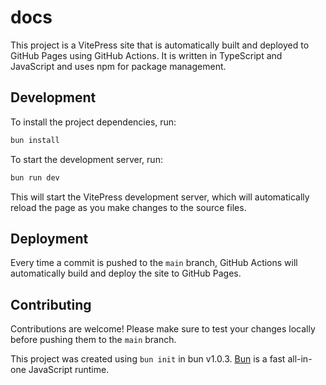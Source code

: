 # docs

This project is a VitePress site that is automatically built and deployed to GitHub Pages using GitHub Actions. It is written in TypeScript and JavaScript and uses npm for package management.

## Development

To install the project dependencies, run:

```bash
bun install
```

To start the development server, run:

```bash
bun run dev
```

This will start the VitePress development server, which will automatically reload the page as you make changes to the source files.

## Deployment

Every time a commit is pushed to the `main` branch, GitHub Actions will automatically build and deploy the site to GitHub Pages.

## Contributing

Contributions are welcome! Please make sure to test your changes locally before pushing them to the `main` branch.

This project was created using `bun init` in bun v1.0.3. [Bun](https://bun.sh) is a fast all-in-one JavaScript runtime.
